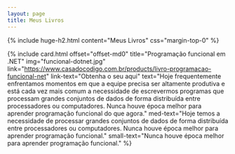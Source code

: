 ```yaml
---
layout: page
title: Meus Livros
---
```


{% include huge-h2.html content="Meus Livros" css="margin-top-0" %} 

{% include card.html offset="offset-md0" title="Programação funcional em .NET" img="funcional-dotnet.jpg" link="https://www.casadocodigo.com.br/products/livro-programacao-funcional-net" link-text="Obtenha o seu aqui" text="Hoje frequentemente enfrentamos momentos em que a equipe precisa ser altamente produtiva e está cada vez mais comum a necessidade de escrevermos programas que processam grandes conjuntos de dados de forma distribuída entre processadores ou computadores. Nunca houve época melhor para aprender programação funcional do que agora."
med-text="Hoje temos a necessidade de processar grandes conjuntos de dados de forma distribuída entre processadores ou computadores. Nunca houve época melhor para aprender programação funcional."
small-text="Nunca houve época melhor para aprender programação funcional." %} 
